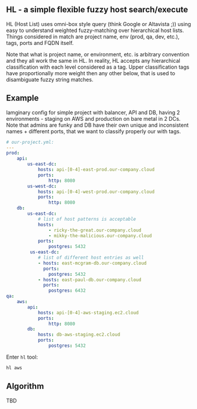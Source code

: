 ## HL - a simple flexible fuzzy host search/execute

HL (Host List) uses omni-box style query (think Google or Altavista ;)) using easy to understand weighted fuzzy-matching
over hierarchical host lists. Things considered in match are project name, env (prod, qa, dev, etc.), tags, ports and FQDN itself.

Note that what is project name, or environment, etc. is arbitrary convention and they all work the same in HL.
In reality, HL accepts any hierarchical classification with each level considered as a tag. Upper classification tags have proportionally more weight then any other below, that is used to disambiguate fuzzy string matches.

## Example

Iamginary config for simple project with balancer, API and DB, having 2 environments - staging on AWS and production on bare metal in 2 DCs. Note that admins are funky and DB have their own unique and inconsistent names + different ports, that we want to classify properly our with tags.


```yml
# our-project.yml:
---
prod:
    api:
        us-east-dc:
            hosts: api-[0-4]-east-prod.our-company.cloud
            ports:
                http: 8080
        us-west-dc:
            hosts: api-[0-4]-west-prod.our-company.cloud
            ports:
                http: 8080
    db:
        us-east-dc:
            # list of host patterns is acceptable
            hosts:
                - ricky-the-great.our-company.cloud
                - mikky-the-malicious.our-company.cloud
            ports:
                postgres: 5432
         us-east-dc:
            # list of different host entries as well
            - hosts: east-mcgram-db.our-company.cloud
              ports:
                postgres: 5432
            - hosts: east-paul-db.our-company.cloud
              ports:
                postgres: 6432
qa:
    aws:
        api:
            hosts: api-[0-4]-aws-staging.ec2.cloud
            ports:
                http: 8080
        db:
            hosts: db-aws-staging.ec2.cloud
            ports:
                postgres: 5432

```

Enter `hl` tool:
```bash
hl aws

```

## Algorithm

TBD

